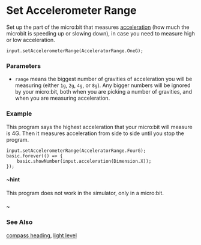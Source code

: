 # Set Accelerometer Range

Set up the part of the micro:bit that measures
[acceleration](/reference/input/acceleration) (how much the microbit
is speeding up or slowing down), in case you need to measure high
or low acceleration.

```sig
input.setAccelerometerRange(AcceleratorRange.OneG);
```

### Parameters

* ``range`` means the biggest number of gravities of acceleration you
  will be measuring (either `1g`, `2g`, `4g`, or `8g`).  Any bigger numbers
  will be ignored by your micro:bit, both when you are picking a
  number of gravities, and when you are measuring acceleration.

### Example

This program says the highest acceleration that your micro:bit
will measure is 4G. Then it measures acceleration from side to side
until you stop the program.

```blocks
input.setAccelerometerRange(AcceleratorRange.FourG);
basic.forever(() => {
    basic.showNumber(input.acceleration(Dimension.X));
});
```

#### ~hint

This program does not work in the simulator, only in a micro:bit.

#### ~

### See Also

[compass heading](/reference/input/compass-heading),
[light level](/reference/input/light-level)
